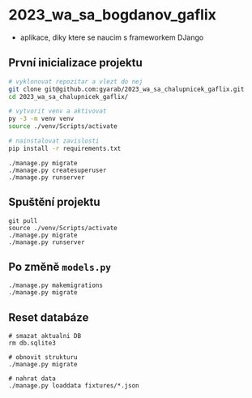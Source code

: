 # 2023_wa_sa_bogdanov_gaflix
- aplikace, diky ktere se naucim s frameworkem DJango

## První inicializace projektu

```bash
# vyklonovat repozitar a vlezt do nej
git clone git@github.com:gyarab/2023_wa_sa_chalupnicek_gaflix.git
cd 2023_wa_sa_chalupnicek_gaflix/

# vytvorit venv a aktivovat
py -3 -m venv venv
source ./venv/Scripts/activate

# nainstalovat zavislosti
pip install -r requirements.txt
```

```
./manage.py migrate
./manage.py createsuperuser
./manage.py runserver
```

## Spuštění projektu

```
git pull
source ./venv/Scripts/activate
./manage.py migrate
./manage.py runserver
```

## Po změně `models.py`

```
./manage.py makemigrations
./manage.py migrate
```

## Reset databáze

```
# smazat aktualni DB
rm db.sqlite3

# obnovit strukturu
./manage.py migrate

# nahrat data
./manage.py loaddata fixtures/*.json
```